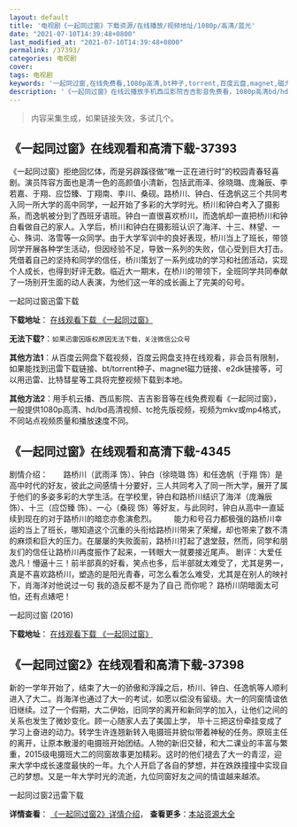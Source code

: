 ```yaml
---
layout: default
title: '电视剧《一起同过窗》下载资源/在线播放/视频地址/1080p/高清/蓝光'
date: "2021-07-10T14:39:48+0800"
last_modified_at: "2021-07-10T14:39:48+0800"
permalink: /37393/
categories: 电视剧
cover:
tags: 电视剧
keywords: '一起同过窗,在线免费看,1080p高清,bt种子,torrent,百度云盘,magnet,磁力链,迅雷下载资源'
description: '《一起同过窗》在线云播放手机西瓜影院吉吉影音免费看，1080p高清bd/hd未删减完整版和tc抢先枪版，mkv/mp4格式，附带bt/torrent种子、magnet/磁力链、百度云盘、网盘资源迅雷下载链接'
---
```


>内容采集生成，如果链接失效，多试几个。


## 《一起同过窗》在线观看和高清下载-37393

《一起同过窗》拒绝回忆体，而是另辟蹊径做“唯一正在进行时”的校园青春轻喜剧。演员阵容方面也是清一色的高颜值小清新，包括武雨泽、徐晓璐、庞瀚辰、李若嘉、于翔、应岱臻、丁翔南、李川、桑砚。路桥川、钟白、任逸帆这三个共同考入同一所大学的高中同学，一起开始了多彩的大学时光。桥川和钟白考入了摄影系，而逸帆被分到了西班牙语班。钟白一直很喜欢桥川，而逸帆却一直把桥川和钟白看做自己的家人。入学后，桥川和钟白在摄影班认识了海洋、十三、林望、一心、殊词、洛雪等一众同学。由于大学军训中的良好表现，桥川当上了班长，带领同学开展各种学生活动，但因经验不足，导致一系列的失败，信心受到巨大打击。凭借着自己的坚持和同学的信任，桥川策划了一系列成功的学习和社团活动，实现个人成长，也得到好评无数。临近大一期末，在桥川的带领下，全班同学共同奉献了一场别开生面的动人表演，为他们这一年的成长画上了完美的句号。


一起同过窗迅雷下载

**下载地址**： [在线观看下载 《一起同过窗》](https://www.993dy.com//vod-detail-id-28425.html) 


**无法下载?**：`如果迅雷因版权原因无法下载，关注微信公众号 `

**其他方法1**：从百度云网盘下载视频，百度云网盘支持在线观看，非会员有限制，如果能找到迅雷下载链接、bt/torrent种子、magnet磁力链接、e2dk链接等，可以用迅雷、比特彗星等工具将完整视频下载到本地。

**其他方法2**：用手机云播、西瓜影院、吉吉影音等在线免费观看《一起同过窗》，一般提供1080p高清、hd/bd高清视频、tc抢先版视频，视频为mkv或mp4格式，不同站点视频质量和播放速度不同。


## 《一起同过窗》在线观看和高清下载-4345

剧情介绍：　　路桥川（武雨泽 饰）、钟白（徐晓璐 饰）和任逸帆（于翔 饰）是高中时代的好友，彼此之间感情十分要好，三人共同考入了同一所大学，展开了属于他们的多姿多彩的大学生活。在学校里，钟白和路桥川结识了海洋（庞瀚辰 饰）、十三（应岱臻 饰）、一心（桑砚 饰）等好友，与此同时，钟白从高中一直延续到现在的对于路桥川的暗恋亦愈演愈烈。 　　能力和号召力都极强的路桥川幸运的当上了班长，哪知道这个沉重的头衔给路桥川带来了荣耀，却也带来了数不清的麻烦和巨大的压力。在屡屡的失败面前，路桥川打起了退堂鼓，然而，同学和朋友们的信任让路桥川再度振作了起来，一转眼大一就要接近尾声。 剧评：大爱任逸凡！懵逼十三！前半部真的好看，笑点也多，后半部就太难受了，尤其是男一，真是不喜欢路桥川，塑造的是阳光青春，可怎么看怎么难受，尤其是在别人的映衬下，肖海洋对他说过一句 我的造反都不是为了自己 而你呢？ 路桥川阴暗面太可怕，还有点婊吧！


一起同过窗 (2016)

**下载地址**： [在线观看下载 《一起同过窗》](https://www.btbtdy.me/btdy/dy6221.html) 


## 《一起同过窗2》在线观看和高清下载-37398

新的一学年开始了，结束了大一的骄傲和浮躁之后，桥川、钟白、任逸帆等人顺利进入了大二。肖海洋也通过了大一的考试，如愿以偿没有留级。大一的同窗情谊依旧继续。过了一个假期，大二伊始，旧同学的离开和新同学的加入，让他们之间的关系也发生了微妙变化。顾一心随家人去了美国上学， 毕十三把这份牵挂变成了学习上奋进的动力。转学生许连翘新转入电摄班并貌似带着神秘的任务。原班主任的离开，让原本散漫的电摄班开始团结。人物的新旧交替，和大二课业的丰富与繁重，2015级电摄班大二的同窗故事更加精彩。这时的他们褪去了大一的青涩，迎来大学中成长速度最快的一年。九个人开启了各自的梦想，并在跌跌撞撞中实现自己的梦想。又是一年大学时光的流逝，九位同窗好友之间的情谊越来越浓。


一起同过窗2迅雷下载

**详情查看**： [《一起同过窗2》详情介绍](/movie/37398/)， **查看更多**：[本站资源大全](/movie/t/all/)


